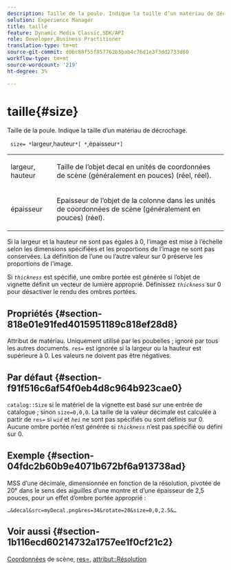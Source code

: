 ```yaml
---
description: Taille de la poule. Indique la taille d’un matériau de décrochage.
solution: Experience Manager
title: taille
feature: Dynamic Media Classic,SDK/API
role: Developer,Business Practitioner
translation-type: tm+mt
source-git-commit: d0bc88f55f857762b3bab4c76d1e3f3dd2733d60
workflow-type: tm+mt
source-wordcount: '219'
ht-degree: 3%

---
```



# taille{#size}

Taille de la poule. Indique la taille d’un matériau de décrochage.

` size= *`largeur,hauteur`*[ *`,épaisseur`*]`

<table id="simpletable_00B1226F3B8B49D895D1269AB03D5043"> 
 <tr class="strow"> 
  <td class="stentry"> <p> <span class="varname"> largeur, hauteur  </span> </p> </td> 
  <td class="stentry"> <p>Taille de l’objet decal en unités de coordonnées de scène (généralement en pouces) (réel, réel). </p> </td> 
 </tr> 
 <tr class="strow"> 
  <td class="stentry"> <p> <span class="varname"> épaisseur  </span> </p> </td> 
  <td class="stentry"> <p>Epaisseur de l’objet de la colonne dans les unités de coordonnées de scène (généralement en pouces) (réel). </p> </td> 
 </tr> 
</table>

Si la largeur et la hauteur ne sont pas égales à 0, l’image est mise à l’échelle selon les dimensions spécifiées et les proportions de l’image ne sont pas conservées. La définition de l’une ou l’autre valeur sur 0 préserve les proportions de l’image.

Si *`thickness`* est spécifié, une ombre portée est générée si l’objet de vignette définit un vecteur de lumière approprié. Définissez *`thickness`* sur 0 pour désactiver le rendu des ombres portées.

## Propriétés {#section-818e01e91fed4015951189c818ef28d8}

Attribut de matériau. Uniquement utilisé par les poubelles ; ignoré par tous les autres documents. `res=` est ignorée si la largeur ou la hauteur est supérieure à 0. Les valeurs ne doivent pas être négatives.

## Par défaut {#section-f91f516c6af54f0eb4d8c964b923cae0}

`catalog::Size` si le matériel de la vignette est basé sur une entrée de catalogue ; sinon  `size=0,0,0`. La taille de la valeur décimale est calculée à partir de `res=` si *`wid`* et *`hei`* ne sont pas spécifiés ou sont définis sur 0. Aucune ombre portée n’est générée si *`thickness`* n’est pas spécifié ou défini sur 0.

## Exemple {#section-04fdc2b60b9e4071b672bf6a913738ad}

MSS d’une décimale, dimensionnée en fonction de la résolution, pivotée de 20° dans le sens des aiguilles d’une montre et d’une épaisseur de 2,5 pouces, pour un effet d’ombre portée approprié :

`…&decal&src=myDecal.png&res=34&rotate=20&size=0,0,2.5&…`

## Voir aussi {#section-1b116ecd60214732a1757ee1f0cf21c2}

[Coordonnées](../../../../../ir-api/http-protocol/image-rendering-api-ref/c-ir-http-protocol-ref/c-ir-http-protocol-syntax-and-features/c-ir-vignettes/c-ir-scene-coordinates.md#concept-528507024fa640b19a2631357febf7f1) de scène,  [res=](../../../../../ir-api/http-protocol/image-rendering-api-ref/c-ir-http-protocol-ref/c-ir-http-protocol-command-reference/r-ir-res.md#reference-0ad9de8887144c83a6db97b4994f7c04),  [attribut::Résolution](../../../../../ir-api/material-cat/image-rendering-api-ref/c-ir-material-catalog/c-ir-attributes-reference/r-ir-resolution.md#reference-09fe14e6bfbf4db6b7f4369fffecc806)

